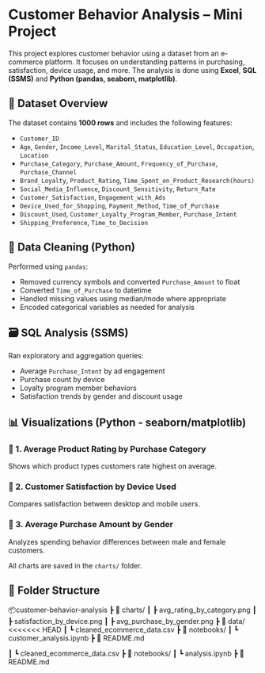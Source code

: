 # Customer Behavior Analysis – Mini Project

This project explores customer behavior using a dataset from an e-commerce platform. It focuses on understanding patterns in purchasing, satisfaction, device usage, and more. The analysis is done using **Excel**, **SQL (SSMS)** and **Python (pandas, seaborn, matplotlib)**.


## 📂 Dataset Overview

The dataset contains **1000 rows** and includes the following features:

- `Customer_ID`
- `Age`, `Gender`, `Income_Level`, `Marital_Status`, `Education_Level`, `Occupation`, `Location`
- `Purchase_Category`, `Purchase_Amount`, `Frequency_of_Purchase`, `Purchase_Channel`
- `Brand_Loyalty`, `Product_Rating`, `Time_Spent_on_Product_Research(hours)`
- `Social_Media_Influence`, `Discount_Sensitivity`, `Return_Rate`
- `Customer_Satisfaction`, `Engagement_with_Ads`
- `Device_Used_for_Shopping`, `Payment_Method`, `Time_of_Purchase`
- `Discount_Used`, `Customer_Loyalty_Program_Member`, `Purchase_Intent`
- `Shipping_Preference`, `Time_to_Decision`


## 🧹 Data Cleaning (Python)

Performed using `pandas`:
- Removed currency symbols and converted `Purchase_Amount` to float
- Converted `Time_of_Purchase` to datetime
- Handled missing values using median/mode where appropriate
- Encoded categorical variables as needed for analysis


## 🗃 SQL Analysis (SSMS)

Ran exploratory and aggregation queries:
- Average `Purchase_Intent` by ad engagement
- Purchase count by device
- Loyalty program member behaviors
- Satisfaction trends by gender and discount usage


## 📊 Visualizations (Python - seaborn/matplotlib)

### 📌 1. Average Product Rating by Purchase Category
Shows which product types customers rate highest on average.

### 📌 2. Customer Satisfaction by Device Used
Compares satisfaction between desktop and mobile users.

### 📌 3. Average Purchase Amount by Gender
Analyzes spending behavior differences between male and female customers.

All charts are saved in the `charts/` folder.


## 📁 Folder Structure

📦customer-behavior-analysis
┣ 📁 charts/
┃ ┣ avg_rating_by_category.png
┃ ┣ satisfaction_by_device.png
┃ ┣ avg_purchase_by_gender.png
┣ 📄 data/
<<<<<<< HEAD
┃ ┗ cleaned_ecommerce_data.csv
┣ 📄 notebooks/
┃ ┗ customer_analysis.ipynb
┣ 📄 README.md

┃ ┗ cleaned_ecommerce_data.csv
┣ 📄 notebooks/
┃ ┗ analysis.ipynb
┣ 📄 README.md
>>>>>>
